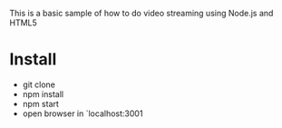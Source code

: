 This is a basic sample of how to do video streaming using Node.js and HTML5

# Install

- git clone
- npm install
- npm start
- open browser in `localhost:3001
